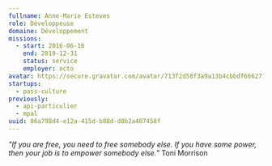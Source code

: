 ```yaml
---
fullname: Anne-Marie Esteves
role: Développeuse
domaine: Développement
missions:
  - start: 2016-06-16
    end: 2019-12-31
    status: service
    employer: octo
avatar: https://secure.gravatar.com/avatar/713f2d58f3a9a13b4cbbdf6662718f19?size=512
startups:
  - pass-culture
previously:
  - api-particulier
  - mpal
uuid: 86a798d4-e12a-415d-b88d-d0b2a407458f
---
```

*"If you are free, you need to free somebody else. If you have some power, then your job is to empower somebody else.”*
Toni Morrison
